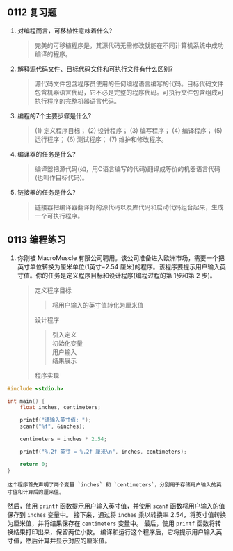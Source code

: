 ## 0112 复习题
1. 对编程而言，可移植性意味着什么?
    > 完美的可移植程序是，其源代码无需修改就能在不同计算机系统中成功编译的程序。
2. 解释源代码文件、目标代码文件和可执行文件有什么区别?
    > 源代码文件包含程序员使用的任何编程语言编写的代码。目标代码文件包含机器语言代码，它不必是完整的程序代码。可执行文件包含组成可执行程序的完整机器语言代码。
3. 编程的7个主要步骤是什么?
    > (1) 定义程序目标；
    > (2) 设计程序；
    > (3) 编写程序；
    > (4) 编译程序；
    > (5) 运行程序；
    > (6) 测试程序；
    > (7) 维护和修改程序。
4. 编译器的任务是什么?
    > 编译器把源代码(如，用C语言编写的代码)翻译成等价的机器语言代码(也叫作目标代码)。
5. 链接器的任务是什么?
    > 链接器把编译器翻译好的源代码以及库代码和启动代码组合起来，生成一个可执行程序。
## 0113 编程练习
1. 你刚被 MacroMuscle 有限公司聘用。该公司准备进入欧洲市场，需要一个把英寸单位转换为厘米单位(1英寸=2.54 厘米)的程序。该程序要提示用户输入英寸值。你的任务是定义程序目标和设计程序(编程过程的第 1步和第 2 步)。
	> 定义程序目标
	>> 将用户输入的英寸值转化为厘米值
	>
	> 设计程序
	>> 引入定义\
	>> 初始化变量\
	>> 用户输入\
	>> 结果展示
	>
	> 程序实现
```c
#include <stdio.h>

int main() {
    float inches, centimeters;

    printf("请输入英寸值: ");
    scanf("%f", &inches);

    centimeters = inches * 2.54;

    printf("%.2f 英寸 = %.2f 厘米\n", inches, centimeters);

    return 0;
}
```
	这个程序首先声明了两个变量 `inches` 和 `centimeters`，分别用于存储用户输入的英寸值和计算后的厘米值。
然后，使用 `printf` 函数提示用户输入英寸值，并使用 `scanf` 函数将用户输入的值保存到 `inches` 变量中。
接下来，通过将 `inches` 乘以转换率 2.54，将英寸值转换为厘米值，并将结果保存在 `centimeters` 变量中。
最后，使用 `printf` 函数将转换结果打印出来，保留两位小数。
编译和运行这个程序后，它将提示用户输入英寸值，然后计算并显示对应的厘米值。
